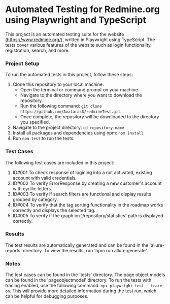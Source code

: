 # Automated Testing for Redmine.org using Playwright and TypeScript

This project is an automated testing suite for the website (https://www.redmine.org/), written in Playwright using TypeScript. The tests cover various features of the website such as login functionality, registration, search, and more.

### Project Setup

To run the automated tests in this project, follow these steps:
1. Clone this repository to your local machine.
    - Open the terminal or command prompt on your machine.
    - Navigate to the directory where you want to download the repository.
    - Run the following command: 
    ```git clone https://github.com/AvatarasS/redmineTest.git```.
    - Once complete, the repository will be downloaded to the directory you specified.
2. Navigate to the project directory:
    ```cd repository-name```
3. Install all packages and dependencies using npm:
    ```npm install```
4. Run ```npm test``` to run the tests.

### Test Cases

The following test cases are included in this project:
1. ID#001 To check response of logining into a not activated, existing account with valid credentials.
2. ID#002 To verify ErrorResponse by creating a new customer's account with cyrillic letters.
3. ID#003 To verify if search filters are functional and display results grouped by category.
4. ID#004 To verify that the tag sorting functionality in the roadmap works correctly and displays the selected tag.
5. ID#005 To verify if the graph on '/repository/statistics' path is displayed correctly.

### Results

The test results are automatically generated and can be found in the 'allure-reports' directory. To view the results, run 'npm run allure:generate'.

### Notes

The test cases can be found in the `tests' directory.
The page object models can be found in the 'pageobjectmodel' directory.
To run the tests with tracing enabled, use the following command: ```npx playwright test --trace on```. This will provide more detailed information during the test run, which can be helpful for debugging purposes.